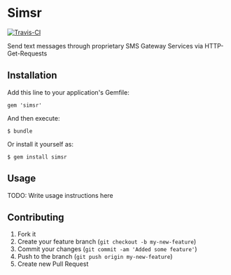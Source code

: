 # Simsr

[![Travis-CI][2]][1]

  [1]: http://travis-ci.org/#!/wursttheke/simsr
  [2]: https://secure.travis-ci.org/wursttheke/simsr.png

Send text messages through proprietary SMS Gateway Services via HTTP-Get-Requests

## Installation

Add this line to your application's Gemfile:

    gem 'simsr'

And then execute:

    $ bundle

Or install it yourself as:

    $ gem install simsr

## Usage

TODO: Write usage instructions here

## Contributing

1. Fork it
2. Create your feature branch (`git checkout -b my-new-feature`)
3. Commit your changes (`git commit -am 'Added some feature'`)
4. Push to the branch (`git push origin my-new-feature`)
5. Create new Pull Request
